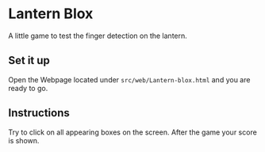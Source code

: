 # Lantern Blox

A little game to test the finger detection on the lantern.

## Set it up
Open the Webpage located under `src/web/Lantern-blox.html` and you are ready to go.

## Instructions

Try to click on all appearing boxes on the screen. After the game your score is shown.
